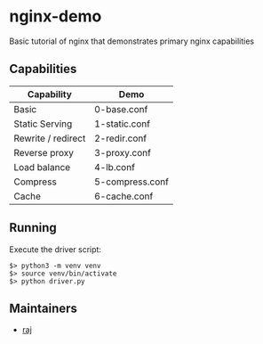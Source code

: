 # nginx-demo
Basic tutorial of nginx that demonstrates primary nginx capabilities

## Capabilities

| Capability            | Demo  
| -----------           | -----------
| Basic                 | 0-base.conf
| Static Serving        | 1-static.conf
| Rewrite / redirect    | 2-redir.conf
| Reverse proxy         | 3-proxy.conf
| Load balance          | 4-lb.conf
| Compress              | 5-compress.conf
| Cache                 | 6-cache.conf


## Running 

Execute the driver script:

```shell
$> python3 -m venv venv
$> source venv/bin/activate
$> python driver.py
```

## Maintainers

- [raj](mailto:ragebiswas@gmail.com)